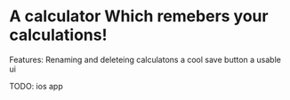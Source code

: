 <h1>A calculator Which remebers your calculations!</h1>

Features:
Renaming and deleteing calculatons
a cool save button
a usable ui

TODO:
ios app 
